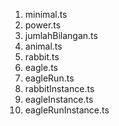 1. minimal.ts
2. power.ts
3. jumlahBilangan.ts
4. animal.ts
5. rabbit.ts
6. eagle.ts
7. eagleRun.ts
8. rabbitInstance.ts
9. eagleInstance.ts
10. eagleRunInstance.ts

